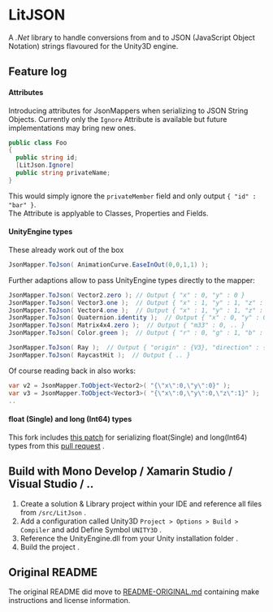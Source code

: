 LitJSON
=======

A *.Net* library to handle conversions from and to JSON (JavaScript Object
Notation) strings flavoured for the Unity3D engine.


## Feature log

#### Attributes

Introducing attributes for JsonMappers when serializing to JSON String Objects. Currently only the ```Ignore``` Attribute is available but future implementations may bring new ones.

```csharp
public class Foo
{
  public string id;
  [LitJson.Ignore]
  public string privateName;
}
```

This would simply ignore the ```privateMember``` field and only output ```{ "id" : "bar" }```.  
The Attribute is applyable to Classes, Properties and Fields.

#### UnityEngine types

These already work out of the box

```csharp
JsonMapper.ToJson( AnimationCurve.EaseInOut(0,0,1,1) );
```

Further adaptions allow to pass UnityEngine types directly to the mapper:

```csharp
JsonMapper.ToJson( Vector2.zero ); // Output { "x" : 0, "y" : 0 }
JsonMapper.ToJson( Vector3.one );  // Output { "x" : 1, "y" : 1, "z" : 1 }
JsonMapper.ToJson( Vector4.one );  // Output { "x" : 1, "y" : 1, "z" : 1, "w" : 1 }
JsonMapper.ToJson( Quaternion.identity );  // Output { "x" : 0, "y" : 0, "z" : 0, "w" : 0 }
JsonMapper.ToJson( Matrix4x4.zero );  // Output { "m33" : 0, .. }
JsonMapper.ToJson( Color.green );  // Output { "r" : 0, "g" : 1, "b" : 0, "a" : 1 }

JsonMapper.ToJson( Ray );  // Output { "origin" : {V3}, "direction" : {V3} }
JsonMapper.ToJson( RaycastHit );  // Output { .. }
```
Of course reading back in also works:
```csharp
var v2 = JsonMapper.ToObject<Vector2>( "{\"x\":0,\"y\":0}" ); 
var v3 = JsonMapper.ToObject<Vector3>( "{\"x\":0,\"y\":0,\"z\":1}" ); 
..
```

#### float (Single) and long (Int64) types

 This fork includes [this patch](https://github.com/SONIC3D/litjson/commit/3cd16e3650f5f03765704b27700d4c3d37781a01.patch) for serializing float(Single) and long(Int64) types from this [pull request](https://github.com/lbv/litjson/pull/25) .


## Build with Mono Develop / Xamarin Studio / Visual Studio / ..

 1. Create a solution & Library project within your IDE and reference all files from ```/src/LitJson``` .
 2. Add a configuration called Unity3D ```Project > Options > Build > Compiler``` and add Define Symbol ```UNITY3D``` .
 3. Reference the UnityEngine.dll from your Unity installation folder .
 4. Build the project .


## Original README

 The original README did move to [README-ORIGINAL.md](README-ORIGINAL.md) containing make instructions and license information.
